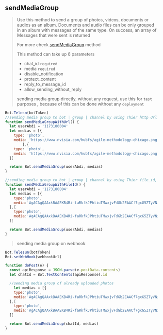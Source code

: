 ## sendMediaGroup

> Use this method to send a group of photos, videos, documents or audios as an album. Documents and audio files can be only grouped in an album with messages of the same type. On success, an array of Messages that were sent is returned
>
> For more check [sendMediaGroup](https://core.telegram.org/bots/api#sendmediagroup) method
>
> This method can take up 6 parameters
>
> - chat_id `required`
> - media `required`
> - disable_notification
> - protect_content
> - reply_to_message_id
> - allow_sending_without_reply
>
> sending media group directly, without any request, use this for `test` purposes , because of this can be done without any `deployment`

```js
Bot.Telesn(botToken)
//sending media group to bot | group | channel by using Thier http Url
function sendMediaGroupWithUrl() {
  let userAbdi = '1173180004'
  let medias = [{
    type: 'photo',
    media: 'https://www.nvisia.com/hubfs/agile-methodology-chicago.png'
        },{
    type: 'photo',
    media: 'https://www.nvisia.com/hubfs/agile-methodology-chicago.png'
  }]

  return Bot.sendMediaGroup(userAbdi, medias)
}

//sending media group to bot | group | channel by using Thier file_id, file id can be found only if you upload file on Bot | group | channel
function sendMediaGroupWithFileId() {
  let userAbdi = '1173180004'
  let medias = [{
    type:'photo',
    media:'AgACAgQAAxkBAAEKB4Ri-faRkfkJPhtiuTMwxjvFdGb2EAACf7gxG5ZTyVNio98lZ7PwIgEAAwIAA3MAAykE'
  },[
    type:'photo',
    media:'AgACAgQAAxkBAAEKB4Ri-faRkfkJPhtiuTMwxjvFdGb2EAACf7gxG5ZTyVNio98lZ7PwIgEAAwIAA3MAAykE'
  ]]

  return Bot.sendMediaGroup(userAbdi, medias)
}
```

> sending media group on webhook

```js
Bot.Telesun(botToken)
Bot.setWebHook(webhookUrl)

function doPost(e) {
  const apiResponse = JSON.parse(e.postData.contents)
  let chatId = Bot.TextContents(apiResponse).id

  //sending media group of already uploaded photos
    let medias = [{
    type:'photo',
    media:'AgACAgQAAxkBAAEKB4Ri-faRkfkJPhtiuTMwxjvFdGb2EAACf7gxG5ZTyVNio98lZ7PwIgEAAwIAA3MAAykE'
  },[
    type:'photo',
    media:'AgACAgQAAxkBAAEKB4Ri-faRkfkJPhtiuTMwxjvFdGb2EAACf7gxG5ZTyVNio98lZ7PwIgEAAwIAA3MAAykE'
  ]]

  return Bot.sendMediaGroup(chatId, medias)
}
```
